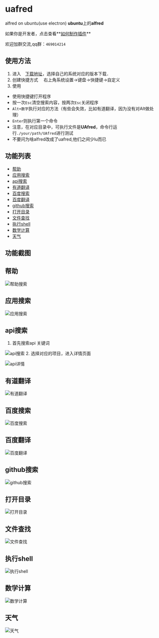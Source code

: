 # uafred
alfred on ubuntu(use electron)
**ubuntu**上的**alfred** 

如果你是开发者，点击查看**[如何制作插件](https://github.com/zhenyangze/uafred/blob/master/README_DEV.md)**

欢迎加群交流,qq群：`469014214`

使用方法
----
1. 进入　[下载地址](https://github.com/zhenyangze/uafred/releases)，选择自己的系统对应的版本下载．
2. 创建快捷方式
　右上角系统设置->键盘->快捷键->自定义
3. 使用
  * 使用快捷键打开程序
  * 按一次`Esc`清空搜索内容，按两次`Esc`关闭程序
  * `Alt+数字`执行对应的方法（有些会失效，比如有道翻译，因为没有对Alt做处理）
  * `Enter`则执行第一个命令
  * 注意，在对应目录中，可执行文件是**UAfred**，命令行运行`./your/path/UAfred`进行测试
  * 不要问为啥alfred改成了uafred,他们之间少lu而已

## 功能列表
* [帮助](https://github.com/zhenyangze/uafred#帮助)
* [应用搜索](https://github.com/zhenyangze/uafred#应用搜索)
* [api搜索](https://github.com/zhenyangze/uafred#api搜索)
* [有道翻译](https://github.com/zhenyangze/uafred#有道翻译)
* [百度搜索](https://github.com/zhenyangze/uafred#百度搜索)
* [百度翻译](https://github.com/zhenyangze/uafred#百度翻译)
* [github搜索](https://github.com/zhenyangze/uafred#github搜索)
* [打开目录](https://github.com/zhenyangze/uafred#打开目录)
* [文件查找](https://github.com/zhenyangze/uafred#文件查找)
* [执行shell](https://github.com/zhenyangze/uafred#执行shell)
* [数学计算](https://github.com/zhenyangze/uafred#数学计算)
* [天气](https://github.com/zhenyangze/uafred#天气)

功能截图
----
## 帮助
![帮助搜索](https://github.com/zhenyangze/uafred/raw/master/screenshot/help.png)
## 应用搜索
![应用搜索](https://github.com/zhenyangze/uafred/raw/master/screenshot/app.png)
## api搜索
1. 首先搜索api 关键词

 ![api搜索](https://github.com/zhenyangze/uafred/raw/master/screenshot/api.png)
2. 选择对应的项目，进入详情页面

 ![api详情](https://github.com/zhenyangze/uafred/raw/master/screenshot/w3c.png)

## 有道翻译
![有道翻译](https://github.com/zhenyangze/uafred/raw/master/screenshot/yd.png)
## 百度搜索
![百度搜索](https://github.com/zhenyangze/uafred/raw/master/screenshot/bd.png)
## 百度翻译
![百度翻译](https://github.com/zhenyangze/uafred/raw/master/screenshot/bdfy.png)
## github搜索
![github搜索](https://github.com/zhenyangze/uafred/raw/master/screenshot/github.png)
## 打开目录
![打开目录](https://github.com/zhenyangze/uafred/raw/master/screenshot/cd.png)
## 文件查找
![文件查找](https://github.com/zhenyangze/uafred/raw/master/screenshot/find.png)
## 执行shell
![执行shell](https://github.com/zhenyangze/uafred/raw/master/screenshot/shell.png)
## 数学计算
![数学计算](https://github.com/zhenyangze/uafred/raw/master/screenshot/calc.png)
## 天气
![天气](https://github.com/zhenyangze/uafred/raw/master/screenshot/weather.png)
